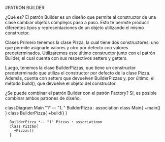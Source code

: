 #PATRÓN BUILDER

¿Qué es?
El patrón Builder es un diseño que permite al constructor de una clase cambiar objetos complejos paso a paso. Esto te permite producir diferentes tipos y representaciones de un objeto utilizando el mismo constructor.

Clases
Primero tenemos la clase Pizza, la cual tiene dos constructores: uno que permite asignarle valores y otro por defecto con valores predeterminados. Utilizaremos este último constructor junto con el patrón Builder, el cual cuenta con sus respectivos setters y getters.

Luego, tenemos la clase BuilderPizzas, que tiene un constructor predeterminado que utiliza el constructor por defecto de la clase Pizza. Además, cuenta con setters que devuelven BuilderPizzas y, por último, el método build(), que devuelve el objeto del constructor.

¿Se puede combinar el patrón Builder con el patrón Factory?
Sí, es posible combinar ambos patrones de diseño.
  
  classDiagram
      Main "1" *-- "1..*" BuilderPizza : association
      class Main{
          +main()
      }
      class BuilderPizza{
          +build()
      }
      
      BuilderPizza *-- "1" Pizzas : associatioon
      class Pizzas{
        +Pizzas()
      }
      

